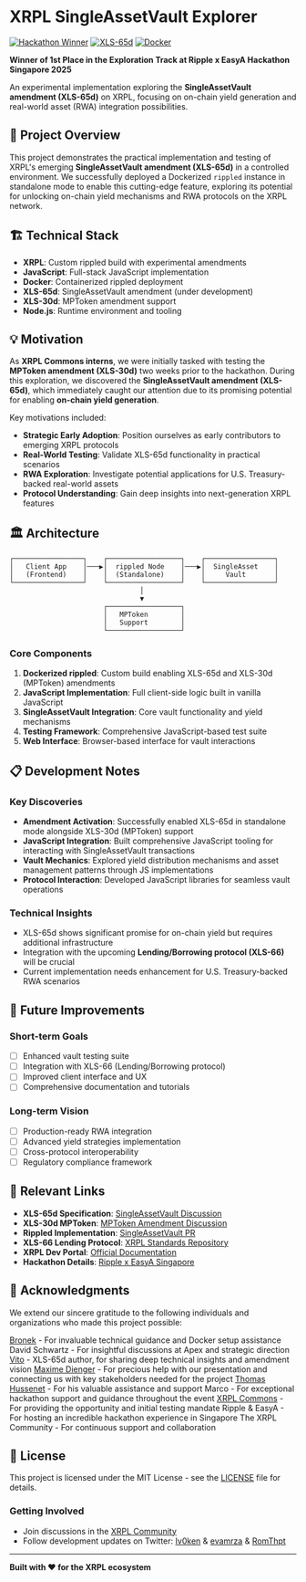 # XRPL SingleAssetVault Explorer

[![Hackathon Winner](https://img.shields.io/badge/Ripple%20x%20EasyA%20Hackathon-1st%20Place%20Exploration%20Track-gold)](https://github.com/RLTreasury)
[![XLS-65d](https://img.shields.io/badge/XLS--65d-SingleAssetVault-blue)](https://github.com/XRPLF/XRPL-Standards/discussions/192)
[![Docker](https://img.shields.io/badge/Docker-Containerized-blue)](https://www.docker.com/)

**Winner of 1st Place in the Exploration Track at Ripple x EasyA Hackathon Singapore 2025**

An experimental implementation exploring the **SingleAssetVault amendment (XLS-65d)** on XRPL, focusing on on-chain yield generation and real-world asset (RWA) integration possibilities.

## 🎯 Project Overview

This project demonstrates the practical implementation and testing of XRPL's emerging **SingleAssetVault amendment (XLS-65d)** in a controlled environment. We successfully deployed a Dockerized `rippled` instance in standalone mode to enable this cutting-edge feature, exploring its potential for unlocking on-chain yield mechanisms and RWA protocols on the XRPL network.

## 🏗️ Technical Stack

- **XRPL**: Custom rippled build with experimental amendments
- **JavaScript**: Full-stack JavaScript implementation
- **Docker**: Containerized rippled deployment
- **XLS-65d**: SingleAssetVault amendment (under development) 
- **XLS-30d**: MPToken amendment support
- **Node.js**: Runtime environment and tooling

## 💡 Motivation

As **XRPL Commons interns**, we were initially tasked with testing the **MPToken amendment (XLS-30d)** two weeks prior to the hackathon. During this exploration, we discovered the **SingleAssetVault amendment (XLS-65d)**, which immediately caught our attention due to its promising potential for enabling **on-chain yield generation**.

Key motivations included:

- **Strategic Early Adoption**: Position ourselves as early contributors to emerging XRPL protocols
- **Real-World Testing**: Validate XLS-65d functionality in practical scenarios
- **RWA Exploration**: Investigate potential applications for U.S. Treasury-backed real-world assets
- **Protocol Understanding**: Gain deep insights into next-generation XRPL features

## 🏛️ Architecture

```
┌─────────────────┐    ┌──────────────────┐    ┌─────────────────┐
│   Client App    │───▶│  rippled Node    │───▶│  SingleAsset    │
│   (Frontend)    │    │  (Standalone)    │    │     Vault       │
└─────────────────┘    └──────────────────┘    └─────────────────┘
                                │
                                ▼
                       ┌──────────────────┐
                       │   MPToken        │
                       │   Support        │
                       └──────────────────┘
```

### Core Components

1. **Dockerized rippled**: Custom build enabling XLS-65d and XLS-30d (MPToken) amendments
2. **JavaScript Implementation**: Full client-side logic built in vanilla JavaScript
3. **SingleAssetVault Integration**: Core vault functionality and yield mechanisms
4. **Testing Framework**: Comprehensive JavaScript-based test suite
5. **Web Interface**: Browser-based interface for vault interactions


## 📋 Development Notes

### Key Discoveries

- **Amendment Activation**: Successfully enabled XLS-65d in standalone mode alongside XLS-30d (MPToken) support
- **JavaScript Integration**: Built comprehensive JavaScript tooling for interacting with SingleAssetVault transactions
- **Vault Mechanics**: Explored yield distribution mechanisms and asset management patterns through JS implementations
- **Protocol Interaction**: Developed JavaScript libraries for seamless vault operations

### Technical Insights

- XLS-65d shows significant promise for on-chain yield but requires additional infrastructure
- Integration with the upcoming **Lending/Borrowing protocol (XLS-66)** will be crucial
- Current implementation needs enhancement for U.S. Treasury-backed RWA scenarios

## 🚀 Future Improvements

### Short-term Goals

- [ ] Enhanced vault testing suite
- [ ] Integration with XLS-66 (Lending/Borrowing protocol)
- [ ] Improved client interface and UX
- [ ] Comprehensive documentation and tutorials

### Long-term Vision

- [ ] Production-ready RWA integration
- [ ] Advanced yield strategies implementation
- [ ] Cross-protocol interoperability
- [ ] Regulatory compliance framework

## 🔗 Relevant Links

- **XLS-65d Specification**: [SingleAssetVault Discussion](https://github.com/XRPLF/XRPL-Standards/discussions/192)
- **XLS-30d MPToken**: [MPToken Amendment Discussion](https://github.com/XRPLF/XRPL-Standards/discussions/190)
- **Rippled Implementation**: [SingleAssetVault PR](https://github.com/XRPLF/rippled/pull/5444)
- **XLS-66 Lending Protocol**: [XRPL Standards Repository](https://github.com/XRPLF/XRPL-Standards)
- **XRPL Dev Portal**: [Official Documentation](https://xrpl.org/)
- **Hackathon Details**: [Ripple x EasyA Singapore](https://www.easya.io/)

## 🙏 Acknowledgments

We extend our sincere gratitude to the following individuals and organizations who made this project possible:

[Bronek](https://github.com/Bronek) - For invaluable technical guidance and Docker setup assistance
David Schwartz - For insightful discussions at Apex and strategic direction
[Vito](https://github.com/Tapanito) - XLS-65d author, for sharing deep technical insights and amendment vision
[Maxime Dienger](https://github.com/maximedgr) - For precious help with our presentation and connecting us with key stakeholders needed for the project
[Thomas Hussenet](https://github.com/LeJamon) - For his valuable assistance and support
Marco - For exceptional hackathon support and guidance throughout the event
[XRPL Commons](https://github.com/XRPL-Commons)  - For providing the opportunity and initial testing mandate
Ripple & EasyA - For hosting an incredible hackathon experience in Singapore
The XRPL Community - For continuous support and collaboration

## 📄 License

This project is licensed under the MIT License - see the [LICENSE](LICENSE) file for details.

### Getting Involved

- Join discussions in the [XRPL Community](https://xrplcommunity.blog/)
- Follow development updates on Twitter: [Iv0ken](https://twitter.com/iv0ken) & [evamrza](https://twitter.com/evamrza) & [RomThpt](https://twitter.com/romthpt)

---

**Built with ❤️ for the XRPL ecosystem**
